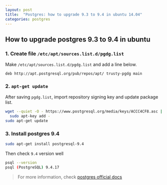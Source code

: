 ```yaml
---
layout: post 
title:  "Postgres: how to upgrade 9.3 to 9.4 in ubuntu 14.04"
categories: postgres
---
```




## How to upgrade postgres 9.3 to 9.4 in ubuntu

### 1. Create file `/etc/apt/sources.list.d/pgdg.list`
Make `/etc/apt/sources.list.d/pgdg.list` and add a line below.

```
deb http://apt.postgresql.org/pub/repos/apt/ trusty-pgdg main
```

### 2. `apt-get update`

After saving `pgdg.list`, import repository signing key and update package list.

```bash
wget --quiet -O - https://www.postgresql.org/media/keys/ACCC4CF8.asc | \
  sudo apt-key add -
sudo apt-get update
```

### 3. Install postgres 9.4

```bash
sudo apt-get install postgresql-9.4
```

Then check `9.4` version well

```bash
psql --version
psql (PostgreSQL) 9.4.17
```

> For more information, check [postgres official docs](https://www.postgresql.org/download/linux/ubuntu/)
